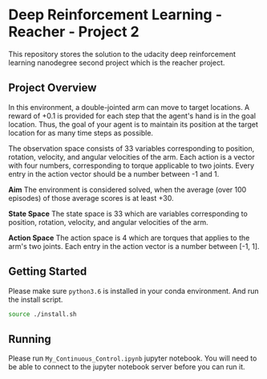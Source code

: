 # Deep Reinforcement Learning - Reacher - Project 2

This repository stores the solution to the udacity deep reinforcement learning nanodegree second project which is the reacher project. 

## Project Overview

In this environment, a double-jointed arm can move to target locations. A reward of +0.1 is provided for each step that the agent's hand is in the goal location. Thus, the goal of your agent is to maintain its position at the target location for as many time steps as possible.

The observation space consists of 33 variables corresponding to position, rotation, velocity, and angular velocities of the arm. Each action is a vector with four numbers, corresponding to torque applicable to two joints. Every entry in the action vector should be a number between -1 and 1.

**Aim**
The environment is considered solved, when the average (over 100 episodes) of those average scores is at least +30.

**State Space**
The state space is 33 which are variables corresponding to position, rotation, velocity, and angular velocities of the arm.

**Action Space**
The action space is 4 which are torques that applies to the arm's two joints. Each entry in the action vector is a number between [-1, 1].

## Getting Started

Please make sure `python3.6` is installed in your conda environment. And run the install script.
```bash
source ./install.sh
```

## Running

Please run `My_Continuous_Control.ipynb` jupyter notebook. You will need to be able to connect to the jupyter notebook server before you can run it.
